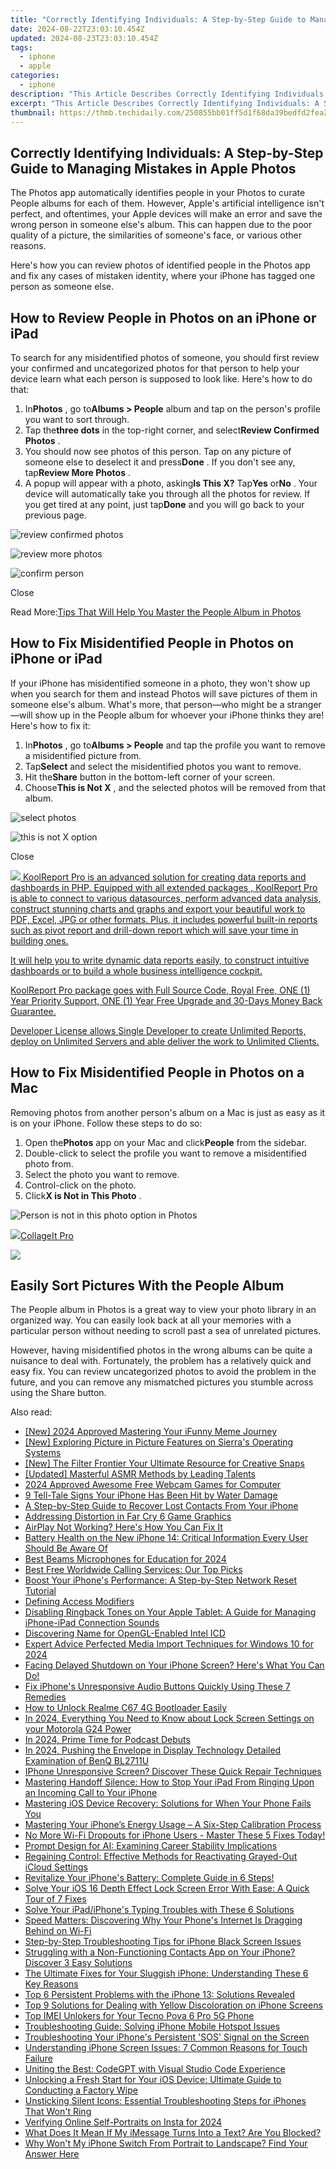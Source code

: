 ```yaml
---
title: "Correctly Identifying Individuals: A Step-by-Step Guide to Managing Mistakes in Apple Photos"
date: 2024-08-22T23:03:10.454Z
updated: 2024-08-23T23:03:10.454Z
tags:
  - iphone
  - apple
categories:
  - iphone
description: "This Article Describes Correctly Identifying Individuals: A Step-by-Step Guide to Managing Mistakes in Apple Photos"
excerpt: "This Article Describes Correctly Identifying Individuals: A Step-by-Step Guide to Managing Mistakes in Apple Photos"
thumbnail: https://thmb.techidaily.com/250855bb01ff5d1f68da39bedfd2fea2571983e53726cd5cc186abc1510baddd.jpg
---
```


## Correctly Identifying Individuals: A Step-by-Step Guide to Managing Mistakes in Apple Photos

 The Photos app automatically identifies people in your Photos to curate People albums for each of them. However, Apple's artificial intelligence isn't perfect, and oftentimes, your Apple devices will make an error and save the wrong person in someone else's album. This can happen due to the poor quality of a picture, the similarities of someone's face, or various other reasons.

 Here's how you can review photos of identified people in the Photos app and fix any cases of mistaken identity, where your iPhone has tagged one person as someone else.

## How to Review People in Photos on an iPhone or iPad

 To search for any misidentified photos of someone, you should first review your confirmed and uncategorized photos for that person to help your device learn what each person is supposed to look like. Here's how to do that:

1. In**Photos** , go to**Albums > People** album and tap on the person's profile you want to sort through.
2. Tap the**three dots** in the top-right corner, and select**Review Confirmed Photos** .
3. You should now see photos of this person. Tap on any picture of someone else to deselect it and press**Done** . If you don't see any, tap**Review More Photos** .
4. A popup will appear with a photo, asking**Is This X?** Tap**Yes** or**No** . Your device will automatically take you through all the photos for review. If you get tired at any point, just tap**Done** and you will go back to your previous page.

![review confirmed photos](https://static1.makeuseofimages.com/wordpress/wp-content/uploads/2021/10/review-confirmed-photos.PNG)

![review more photos](https://static1.makeuseofimages.com/wordpress/wp-content/uploads/2021/10/review-more-photos.PNG)

![confirm person](https://static1.makeuseofimages.com/wordpress/wp-content/uploads/2021/10/confirm-person.PNG)

Close

 Read More:[Tips That Will Help You Master the People Album in Photos](https://www.makeuseof.com/tips-to-master-people-album-photos-iphone/)

## How to Fix Misidentified People in Photos on iPhone or iPad

 If your iPhone has misidentified someone in a photo, they won't show up when you search for them and instead Photos will save pictures of them in someone else's album. What's more, that person—who might be a stranger—will show up in the People album for whoever your iPhone thinks they are! Here's how to fix it:

1. In**Photos** , go to**Albums > People** and tap the profile you want to remove a misidentified picture from.
2. Tap**Select** and select the misidentified photos you want to remove.
3. Hit the**Share** button in the bottom-left corner of your screen.
4. Choose**This is Not X** , and the selected photos will be removed from that album.

![select photos](https://static1.makeuseofimages.com/wordpress/wp-content/uploads/2021/10/select-photos.PNG)

![this is not X option](https://static1.makeuseofimages.com/wordpress/wp-content/uploads/2021/10/this-is-not-X-option.PNG)

Close

<!-- affiliate ads begin -->
<a href="https://secure.2checkout.com/order/checkout.php?PRODS=4737285&QTY=1&AFFILIATE=108875&CART=1"><img src="https://secure.avangate.com/images/merchant/b2f83c409ce63012229fb9cd465bdcfe/products/copy_reporting_system.png" border="0">  KoolReport Pro  is an advanced solution for creating data reports and dashboards in PHP. Equipped with all  extended packages , KoolReport Pro is able to connect to various datasources, perform advanced data analysis, construct stunning charts and graphs and export your beautiful work to PDF, Excel, JPG or other formats. Plus, it includes powerful built-in reports such as pivot report and drill-down report which will save your time in building ones. 

 It will help you to write dynamic data reports easily, to construct intuitive dashboards or to build a whole business intelligence cockpit. 

  KoolReport Pro  package goes with Full Source Code, Royal Free, ONE (1) Year Priority Support, ONE (1) Year Free Upgrade and 30-Days Money Back Guarantee. 

  Developer License  allows  Single Developer  to create Unlimited Reports, deploy on Unlimited Servers and able deliver the work to Unlimited Clients. </a>
<!-- affiliate ads end -->
## How to Fix Misidentified People in Photos on a Mac

 Removing photos from another person's album on a Mac is just as easy as it is on your iPhone. Follow these steps to do so:

1. Open the**Photos** app on your Mac and click**People** from the sidebar.
2. Double-click to select the profile you want to remove a misidentified photo from.
3. Select the photo you want to remove.
4. Control-click on the photo.
5. Click**X is Not in This Photo** .

![Person is not in this photo option in Photos](https://static1.makeuseofimages.com/wordpress/wp-content/uploads/2021/10/Person-is-not-in-this-photo-option-in-Photos.jpg)

<!-- affiliate ads begin -->
<a href="https://secure.2checkout.com/order/checkout.php?PRODS=4530091&QTY=1&AFFILIATE=108875&CART=1"><img src="https://www.pearlmountainsoft.com/n_img/product/cit_win/banScrn.jpg" border="0">CollageIt Pro</a>
<!-- affiliate ads end -->
<!-- affiliate ads begin -->
<a href="https://secure.2checkout.com/order/checkout.php?PRODS=3546200&QTY=1&AFFILIATE=108875&CART=1"><img src="http://www.binteko.com/sites/default/files/banner01_468x60a.gif" border="0"></a>
<!-- affiliate ads end -->
## Easily Sort Pictures With the People Album

 The People album in Photos is a great way to view your photo library in an organized way. You can easily look back at all your memories with a particular person without needing to scroll past a sea of unrelated pictures.

 However, having misidentified photos in the wrong albums can be quite a nuisance to deal with. Fortunately, the problem has a relatively quick and easy fix. You can review uncategorized photos to avoid the problem in the future, and you can remove any mismatched pictures you stumble across using the Share button.


<ins class="adsbygoogle"
     style="display:block"
     data-ad-format="autorelaxed"
     data-ad-client="ca-pub-7571918770474297"
     data-ad-slot="1223367746"></ins>



<ins class="adsbygoogle"
     style="display:block"
     data-ad-client="ca-pub-7571918770474297"
     data-ad-slot="8358498916"
     data-ad-format="auto"
     data-full-width-responsive="true"></ins>

<span class="atpl-alsoreadstyle">Also read:</span>
<div><ul>
<li><a href="https://vp-tips.techidaily.com/new-2024-approved-mastering-your-ifunny-meme-journey/"><u>[New] 2024 Approved  Mastering Your iFunny Meme Journey</u></a></li>
<li><a href="https://some-knowledge.techidaily.com/new-exploring-picture-in-picture-features-on-sierras-operating-systems/"><u>[New] Exploring Picture in Picture Features on Sierra's Operating Systems</u></a></li>
<li><a href="https://snapchat-videos.techidaily.com/new-the-filter-frontier-your-ultimate-resource-for-creative-snaps/"><u>[New] The Filter Frontier  Your Ultimate Resource for Creative Snaps</u></a></li>
<li><a href="https://article-files.techidaily.com/updated-masterful-asmr-methods-by-leading-talents/"><u>[Updated] Masterful ASMR Methods by Leading Talents</u></a></li>
<li><a href="https://screen-capture.techidaily.com/2024-approved-awesome-free-webcam-games-for-computer/"><u>2024 Approved  Awesome Free Webcam Games for Computer</u></a></li>
<li><a href="https://fox-that.techidaily.com/9-tell-tale-signs-your-iphone-has-been-hit-by-water-damage/"><u>9 Tell-Tale Signs Your iPhone Has Been Hit by Water Damage</u></a></li>
<li><a href="https://fox-that.techidaily.com/a-step-by-step-guide-to-recover-lost-contacts-from-your-iphone/"><u>A Step-by-Step Guide to Recover Lost Contacts From Your iPhone</u></a></li>
<li><a href="https://network-issues.techidaily.com/addressing-distortion-in-far-cry-6-game-graphics/"><u>Addressing Distortion in Far Cry 6 Game Graphics</u></a></li>
<li><a href="https://fox-that.techidaily.com/1721481099531-airplay-not-working-heres-how-you-can-fix-it/"><u>AirPlay Not Working? Here's How You Can Fix It</u></a></li>
<li><a href="https://fox-that.techidaily.com/battery-health-on-the-new-iphone-14-critical-information-every-user-should-be-aware-of/"><u>Battery Health on the New iPhone 14: Critical Information Every User Should Be Aware Of</u></a></li>
<li><a href="https://screen-video-capture.techidaily.com/best-beams-microphones-for-education-for-2024/"><u>Best Beams  Microphones for Education for 2024</u></a></li>
<li><a href="https://tech-recovery.techidaily.com/best-free-worldwide-calling-services-our-top-picks/"><u>Best Free Worldwide Calling Services: Our Top Picks</u></a></li>
<li><a href="https://fox-that.techidaily.com/boost-your-iphones-performance-a-step-by-step-network-reset-tutorial/"><u>Boost Your iPhone's Performance: A Step-by-Step Network Reset Tutorial</u></a></li>
<li><a href="https://fox-that.techidaily.com/defining-access-modifiers/"><u>Defining Access Modifiers</u></a></li>
<li><a href="https://fox-that.techidaily.com/disabling-ringback-tones-on-your-apple-tablet-a-guide-for-managing-iphone-ipad-connection-sounds/"><u>Disabling Ringback Tones on Your Apple Tablet: A Guide for Managing iPhone-iPad Connection Sounds</u></a></li>
<li><a href="https://driver-error.techidaily.com/discovering-name-for-opengl-enabled-intel-icd/"><u>Discovering Name for OpenGL-Enabled Intel ICD</u></a></li>
<li><a href="https://some-knowledge.techidaily.com/expert-advice-perfected-media-import-techniques-for-windows-10-for-2024/"><u>Expert Advice  Perfected Media Import Techniques for Windows 10 for 2024</u></a></li>
<li><a href="https://fox-that.techidaily.com/facing-delayed-shutdown-on-your-iphone-screen-heres-what-you-can-do/"><u>Facing Delayed Shutdown on Your iPhone Screen? Here's What You Can Do!</u></a></li>
<li><a href="https://fox-that.techidaily.com/fix-iphones-unresponsive-audio-buttons-quickly-using-these-7-remedies/"><u>Fix iPhone's Unresponsive Audio Buttons Quickly Using These 7 Remedies</u></a></li>
<li><a href="https://easy-unlock-android.techidaily.com/how-to-unlock-realme-c67-4g-bootloader-easily-by-drfone-android/"><u>How to Unlock Realme C67 4G Bootloader Easily</u></a></li>
<li><a href="https://easy-unlock-android.techidaily.com/in-2024-everything-you-need-to-know-about-lock-screen-settings-on-your-motorola-g24-power-by-drfone-android/"><u>In 2024, Everything You Need to Know about Lock Screen Settings on your Motorola G24 Power</u></a></li>
<li><a href="https://extra-support.techidaily.com/in-2024-prime-time-for-podcast-debuts/"><u>In 2024, Prime Time for Podcast Debuts</u></a></li>
<li><a href="https://extra-support.techidaily.com/in-2024-pushing-the-envelope-in-display-technology-detailed-examination-of-benq-bl2711u/"><u>In 2024, Pushing the Envelope in Display Technology  Detailed Examination of BenQ BL2711U</u></a></li>
<li><a href="https://fox-that.techidaily.com/iphone-unresponsive-screen-discover-these-quick-repair-techniques/"><u>IPhone Unresponsive Screen? Discover These Quick Repair Techniques</u></a></li>
<li><a href="https://fox-that.techidaily.com/mastering-handoff-silence-how-to-stop-your-ipad-from-ringing-upon-an-incoming-call-to-your-iphone/"><u>Mastering Handoff Silence: How to Stop Your iPad From Ringing Upon an Incoming Call to Your iPhone</u></a></li>
<li><a href="https://fox-that.techidaily.com/mastering-ios-device-recovery-solutions-for-when-your-phone-fails-you/"><u>Mastering iOS Device Recovery: Solutions for When Your Phone Fails You</u></a></li>
<li><a href="https://fox-that.techidaily.com/mastering-your-iphones-energy-usage-a-six-step-calibration-process/"><u>Mastering Your iPhone’s Energy Usage – A Six-Step Calibration Process</u></a></li>
<li><a href="https://fox-that.techidaily.com/no-more-wi-fi-dropouts-for-iphone-users-master-these-5-fixes-today/"><u>No More Wi-Fi Dropouts for iPhone Users - Master These 5 Fixes Today!</u></a></li>
<li><a href="https://tech-hub.techidaily.com/prompt-design-for-ai-examining-career-stability-implications/"><u>Prompt Design for AI: Examining Career Stability Implications</u></a></li>
<li><a href="https://fox-that.techidaily.com/regaining-control-effective-methods-for-reactivating-grayed-out-icloud-settings/"><u>Regaining Control: Effective Methods for Reactivating Grayed-Out iCloud Settings</u></a></li>
<li><a href="https://fox-that.techidaily.com/revitalize-your-iphones-battery-complete-guide-in-6-steps/"><u>Revitalize Your iPhone's Battery: Complete Guide in 6 Steps!</u></a></li>
<li><a href="https://fox-that.techidaily.com/solve-your-ios-16-depth-effect-lock-screen-error-with-ease-a-quick-tour-of-7-fixes/"><u>Solve Your iOS 16 Depth Effect Lock Screen Error With Ease: A Quick Tour of 7 Fixes</u></a></li>
<li><a href="https://fox-that.techidaily.com/solve-your-ipadiphones-typing-troubles-with-these-6-solutions/"><u>Solve Your iPad/iPhone's Typing Troubles with These 6 Solutions</u></a></li>
<li><a href="https://fox-that.techidaily.com/speed-matters-discovering-why-your-phones-internet-is-dragging-behind-on-wi-fi/"><u>Speed Matters: Discovering Why Your Phone's Internet Is Dragging Behind on Wi-Fi</u></a></li>
<li><a href="https://fox-that.techidaily.com/step-by-step-troubleshooting-tips-for-iphone-black-screen-issues/"><u>Step-by-Step Troubleshooting Tips for iPhone Black Screen Issues</u></a></li>
<li><a href="https://fox-that.techidaily.com/1721479222821-struggling-with-a-non-functioning-contacts-app-on-your-iphone-discover-3-easy-solutions/"><u>Struggling with a Non-Functioning Contacts App on Your iPhone? Discover 3 Easy Solutions</u></a></li>
<li><a href="https://fox-that.techidaily.com/the-ultimate-fixes-for-your-sluggish-iphone-understanding-these-6-key-reasons/"><u>The Ultimate Fixes for Your Sluggish iPhone: Understanding These 6 Key Reasons</u></a></li>
<li><a href="https://fox-that.techidaily.com/top-6-persistent-problems-with-the-iphone-13-solutions-revealed/"><u>Top 6 Persistent Problems with the iPhone 13: Solutions Revealed</u></a></li>
<li><a href="https://fox-that.techidaily.com/top-9-solutions-for-dealing-with-yellow-discoloration-on-iphone-screens/"><u>Top 9 Solutions for Dealing with Yellow Discoloration on iPhone Screens</u></a></li>
<li><a href="https://sim-unlock.techidaily.com/top-imei-unlokers-for-your-tecno-pova-6-pro-5g-phone-by-drfone-android/"><u>Top IMEI Unlokers for Your Tecno Pova 6 Pro 5G Phone</u></a></li>
<li><a href="https://fox-that.techidaily.com/troubleshooting-guide-solving-iphone-mobile-hotspot-issues/"><u>Troubleshooting Guide: Solving iPhone Mobile Hotspot Issues</u></a></li>
<li><a href="https://fox-that.techidaily.com/troubleshooting-your-iphones-persistent-sos-signal-on-the-screen/"><u>Troubleshooting Your iPhone's Persistent 'SOS' Signal on the Screen</u></a></li>
<li><a href="https://fox-that.techidaily.com/understanding-iphone-screen-issues-7-common-reasons-for-touch-failure/"><u>Understanding iPhone Screen Issues: 7 Common Reasons for Touch Failure</u></a></li>
<li><a href="https://tech-savvy.techidaily.com/uniting-the-best-codegpt-with-visual-studio-code-experience/"><u>Uniting the Best: CodeGPT with Visual Studio Code Experience</u></a></li>
<li><a href="https://fox-that.techidaily.com/unlocking-a-fresh-start-for-your-ios-device-ultimate-guide-to-conducting-a-factory-wipe/"><u>Unlocking a Fresh Start for Your iOS Device: Ultimate Guide to Conducting a Factory Wipe</u></a></li>
<li><a href="https://fox-that.techidaily.com/unsticking-silent-icons-essential-troubleshooting-steps-for-iphones-that-wont-ring/"><u>Unsticking Silent Icons: Essential Troubleshooting Steps for iPhones That Won't Ring</u></a></li>
<li><a href="https://instagram-videos.techidaily.com/verifying-online-self-portraits-on-insta-for-2024/"><u>Verifying Online Self-Portraits on Insta for 2024</u></a></li>
<li><a href="https://fox-that.techidaily.com/what-does-it-mean-if-my-imessage-turns-into-a-text-are-you-blocked/"><u>What Does It Mean If My iMessage Turns Into a Text? Are You Blocked?</u></a></li>
<li><a href="https://fox-that.techidaily.com/why-wont-my-iphone-switch-from-portrait-to-landscape-find-your-answer-here/"><u>Why Won't My iPhone Switch From Portrait to Landscape? Find Your Answer Here</u></a></li>
</ul></div>
